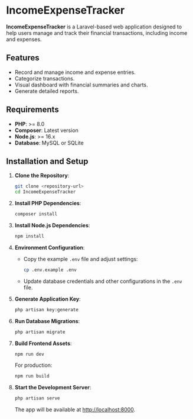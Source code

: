 # IncomeExpenseTracker

**IncomeExpenseTracker** is a Laravel-based web application designed to help users manage and track their financial transactions, including income and expenses. 
## Features
- Record and manage income and expense entries.
- Categorize transactions.
- Visual dashboard with financial summaries and charts.
- Generate detailed reports.

## Requirements
- **PHP**: >= 8.0
- **Composer**: Latest version
- **Node.js**: >= 16.x
- **Database**: MySQL or SQLite

## Installation and Setup

1. **Clone the Repository**:
   ```bash
   git clone <repository-url>
   cd IncomeExpenseTracker
   ```

2. **Install PHP Dependencies**:
   ```bash
   composer install
   ```

3. **Install Node.js Dependencies**:
   ```bash
   npm install
   ```

4. **Environment Configuration**:
   - Copy the example `.env` file and adjust settings:
     ```bash
     cp .env.example .env
     ```
   - Update database credentials and other configurations in the `.env` file.

5. **Generate Application Key**:
   ```bash
   php artisan key:generate
   ```

6. **Run Database Migrations**:
   ```bash
   php artisan migrate
   ```

7. **Build Frontend Assets**:
   ```bash
   npm run dev
   ```
   For production:
   ```bash
   npm run build
   ```

8. **Start the Development Server**:
   ```bash
   php artisan serve
   ```
   The app will be available at [http://localhost:8000](http://localhost:8000).
